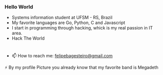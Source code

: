### Hello World

- Systems information student at UFSM - RS, Brazil
- My favorite languages are Go, Python, C and Javascript
- I start in programming through hacking, whick is my real passion in IT area.
- Hack The World
#
- 📫 How to reach me: felipebagesteiro@gmail.com 

⚡ By my profile Picture you already know that my favorite band is Megadeth 
